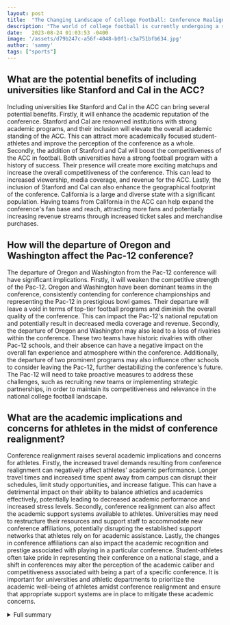 ```yaml
---
layout: post
title:  "The Changing Landscape of College Football: Conference Realignment and Its Implications"
description: "The world of college football is currently undergoing a significant transformation as conference realignment sweeps across the nation. However, amidst these changes, there are important considerations that must be taken into account to ensure the well-being of athletes and the overall future of the sport."
date:   2023-08-24 01:03:53 -0400
image: '/assets/d79b247c-a56f-4048-b0f1-c3a751bfb634.jpg'
author: 'sammy'
tags: ["sports"]
---
```


## What are the potential benefits of including universities like Stanford and Cal in the ACC?
Including universities like Stanford and Cal in the ACC can bring several potential benefits. Firstly, it will enhance the academic reputation of the conference. Stanford and Cal are renowned institutions with strong academic programs, and their inclusion will elevate the overall academic standing of the ACC. This can attract more academically focused student-athletes and improve the perception of the conference as a whole. Secondly, the addition of Stanford and Cal will boost the competitiveness of the ACC in football. Both universities have a strong football program with a history of success. Their presence will create more exciting matchups and increase the overall competitiveness of the conference. This can lead to increased viewership, media coverage, and revenue for the ACC. Lastly, the inclusion of Stanford and Cal can also enhance the geographical footprint of the conference. California is a large and diverse state with a significant population. Having teams from California in the ACC can help expand the conference's fan base and reach, attracting more fans and potentially increasing revenue streams through increased ticket sales and merchandise purchases.

## How will the departure of Oregon and Washington affect the Pac-12 conference?
The departure of Oregon and Washington from the Pac-12 conference will have significant implications. Firstly, it will weaken the competitive strength of the Pac-12. Oregon and Washington have been dominant teams in the conference, consistently contending for conference championships and representing the Pac-12 in prestigious bowl games. Their departure will leave a void in terms of top-tier football programs and diminish the overall quality of the conference. This can impact the Pac-12's national reputation and potentially result in decreased media coverage and revenue. Secondly, the departure of Oregon and Washington may also lead to a loss of rivalries within the conference. These two teams have historic rivalries with other Pac-12 schools, and their absence can have a negative impact on the overall fan experience and atmosphere within the conference. Additionally, the departure of two prominent programs may also influence other schools to consider leaving the Pac-12, further destabilizing the conference's future. The Pac-12 will need to take proactive measures to address these challenges, such as recruiting new teams or implementing strategic partnerships, in order to maintain its competitiveness and relevance in the national college football landscape.

## What are the academic implications and concerns for athletes in the midst of conference realignment?
Conference realignment raises several academic implications and concerns for athletes. Firstly, the increased travel demands resulting from conference realignment can negatively affect athletes' academic performance. Longer travel times and increased time spent away from campus can disrupt their schedules, limit study opportunities, and increase fatigue. This can have a detrimental impact on their ability to balance athletics and academics effectively, potentially leading to decreased academic performance and increased stress levels. Secondly, conference realignment can also affect the academic support systems available to athletes. Universities may need to restructure their resources and support staff to accommodate new conference affiliations, potentially disrupting the established support networks that athletes rely on for academic assistance. Lastly, the changes in conference affiliations can also impact the academic recognition and prestige associated with playing in a particular conference. Student-athletes often take pride in representing their conference on a national stage, and a shift in conferences may alter the perception of the academic caliber and competitiveness associated with being a part of a specific conference. It is important for universities and athletic departments to prioritize the academic well-being of athletes amidst conference realignment and ensure that appropriate support systems are in place to mitigate these academic concerns.

<details>
  <summary>Full summary</summary>
The landscape of college football is undergoing significant changes as conference realignment sweeps across the nation. The dissatisfaction with the current state of college football has led to a flurry of moves and negotiations, with major conferences making strategic decisions to secure their positions.<br><br>One of the key figures driving these changes is Notre Dame AD Jack Swarbrick, who has been vocal about the need for reform. Swarbrick has criticized the current state of college football, describing it as a 'complete disaster'. He believes that decision-making has lost focus on the best interests of the student-athlete, and it is time to make fundamental changes.<br><br>Notre Dame has taken proactive measures to advocate for Stanford and Cal to join the ACC. Swarbrick believes that including these prestigious universities in the ACC will strengthen the conference and provide a better competitive landscape. The lobbying efforts are part of Notre Dame's broader agenda to improve college football and ensure a level playing field.<br><br>The conference realignment is not limited to the ACC. The Pac-12, a once formidable conference, is also experiencing significant changes. Recent developments reveal that Texas and Oklahoma will be leaving the Big 12 to join the SEC, shaking up the landscape of both conferences. Additionally, Colorado, Arizona, Arizona State, and Utah have decided to join the Big 12 in 2024, further altering the balance of power.<br><br>The implications of these moves extend beyond the individual conferences. The departure of Oregon and Washington to the Big Ten will leave the Pac-12 with just four remaining teams. This drastic reduction in the number of teams raises concerns about the future of the conference and its ability to maintain its competitive edge.<br><br>As these changes unfold, other conferences are also reevaluating their structures and affiliations. The Big 12 will be welcoming four new teams in 2023, including BYU, Cincinnati, Houston, and UCF. Conference USA is losing several schools to the AAC, with Charlotte, FAU, North Texas, Rice, UAB, and UTSA making the move.<br><br>The impact of conference realignment goes beyond the athletics department. There are legitimate concerns about the academic and well-being of athletes. A recent study has highlighted the negative effects of longer travel times and increased demands on athletes. The detrimental impact on academic performance and the overall health of athletes cannot be ignored.<br><br>The future of college football is at a pivotal moment, and it is crucial for administrators to prioritize the well-being of athletes and their academics. The decision to join or leave a conference should not be taken lightly, and all possible ramifications must be considered.<br><br>Amidst the uncertainty, one thing is clear: the landscape of college football is being reshaped. The fate of conferences hangs in the balance as teams make strategic alliances and negotiate their positions. As fans and stakeholders, we can only hope that the changes ultimately lead to a more competitive and fair college football system. It is a long journey ahead, but one that holds the potential for a brighter future.
</details>
